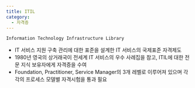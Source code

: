 ```yaml
---
title: ITIL
category:
  - 자격증
---
```


`Information Technology Infrastructure Library`

- IT 서비스 지원 구축 관리에 대한 표준을 설계한 IT 서비스의 국제표준 자격제도
- 1980년 영국의 상거래국이 전세계 IT 서비스의 우수 사례집을 참고, ITIL에 대한 전문 지식 보유자에게 자격증을 수여
- Foundation, Practitioner, Service Manager의 3개 레벨로 이루어져 있으며 각각의 프로세스 모델별 자격시험을 통과 필요
